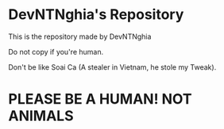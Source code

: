 # DevNTNghia's Repository
This is the repository made by DevNTNghia

Do not copy if you're human.

Don't be like Soai Ca (A stealer in Vietnam, he stole my Tweak).

# PLEASE BE A HUMAN! NOT ANIMALS
